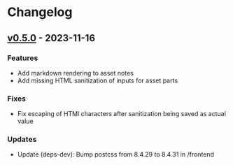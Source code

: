 # Changelog


<a name="v0.5.0"></a>
## [v0.5.0] - 2023-11-16
### Features
- Add markdown rendering to asset notes
- Add missing HTML sanitization of inputs for asset parts

### Fixes
- Fix escaping of HTMl characters after sanitization being saved as actual value

### Updates
- Update (deps-dev): Bump postcss from 8.4.29 to 8.4.31 in /frontend


[Unreleased]: https://github.com/RobinThrift/stuff/compare/v0.5.0...HEAD
[v0.5.0]: https://github.com/RobinThrift/stuff/compare/v0.4.0...v0.5.0
